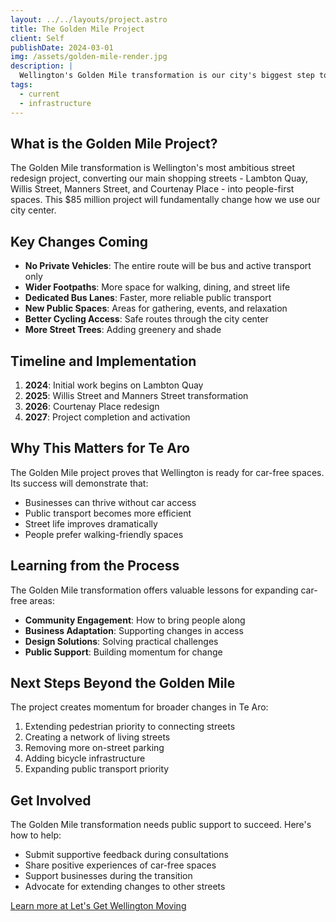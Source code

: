 ```yaml
---
layout: ../../layouts/project.astro
title: The Golden Mile Project
client: Self
publishDate: 2024-03-01
img: /assets/golden-mile-render.jpg
description: |
  Wellington's Golden Mile transformation is our city's biggest step toward people-first streets. Here's what's happening and why it matters.
tags:
  - current
  - infrastructure
---
```


## What is the Golden Mile Project?

The Golden Mile transformation is Wellington's most ambitious street redesign project, converting our main shopping streets - Lambton Quay, Willis Street, Manners Street, and Courtenay Place - into people-first spaces. This $85 million project will fundamentally change how we use our city center.

## Key Changes Coming

- **No Private Vehicles**: The entire route will be bus and active transport only
- **Wider Footpaths**: More space for walking, dining, and street life
- **Dedicated Bus Lanes**: Faster, more reliable public transport
- **New Public Spaces**: Areas for gathering, events, and relaxation
- **Better Cycling Access**: Safe routes through the city center
- **More Street Trees**: Adding greenery and shade

## Timeline and Implementation

1. **2024**: Initial work begins on Lambton Quay
2. **2025**: Willis Street and Manners Street transformation
3. **2026**: Courtenay Place redesign
4. **2027**: Project completion and activation

## Why This Matters for Te Aro

The Golden Mile project proves that Wellington is ready for car-free spaces. Its success will demonstrate that:

- Businesses can thrive without car access
- Public transport becomes more efficient
- Street life improves dramatically
- People prefer walking-friendly spaces

## Learning from the Process

The Golden Mile transformation offers valuable lessons for expanding car-free areas:

- **Community Engagement**: How to bring people along
- **Business Adaptation**: Supporting changes in access
- **Design Solutions**: Solving practical challenges
- **Public Support**: Building momentum for change

## Next Steps Beyond the Golden Mile

The project creates momentum for broader changes in Te Aro:

1. Extending pedestrian priority to connecting streets
2. Creating a network of living streets
3. Removing more on-street parking
4. Adding bicycle infrastructure
5. Expanding public transport priority

## Get Involved

The Golden Mile transformation needs public support to succeed. Here's how to help:

- Submit supportive feedback during consultations
- Share positive experiences of car-free spaces
- Support businesses during the transition
- Advocate for extending changes to other streets

[Learn more at Let's Get Wellington Moving](https://lgwm.nz/golden-mile)
